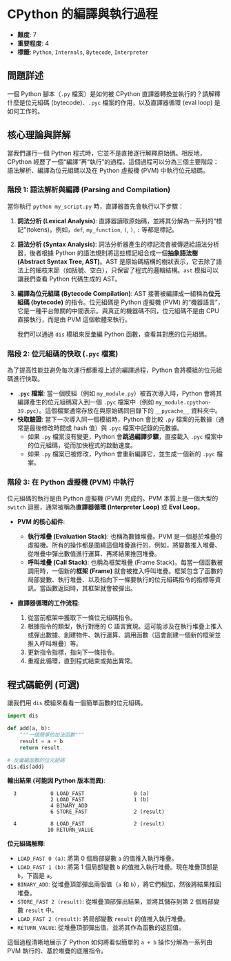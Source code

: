 # CPython 的編譯與執行過程

- **難度**: 7
- **重要程度**: 4
- **標籤**: `Python`, `Internals`, `Bytecode`, `Interpreter`

## 問題詳述

一個 Python 腳本（`.py` 檔案）是如何被 CPython 直譯器轉換並執行的？請解釋什麼是位元組碼 (bytecode)、`.pyc` 檔案的作用，以及直譯器循環 (eval loop) 是如何工作的。

## 核心理論與詳解

當我們運行一個 Python 程式時，它並不是直接逐行解釋原始碼。相反地，CPython 經歷了一個“編譯”再“執行”的過程。這個過程可以分為三個主要階段：語法解析、編譯為位元組碼以及在 Python 虛擬機 (PVM) 中執行位元組碼。

### 階段 1: 語法解析與編譯 (Parsing and Compilation)

當你執行 `python my_script.py` 時，直譯器首先會執行以下步驟：

1.  **詞法分析 (Lexical Analysis)**: 直譯器讀取原始碼，並將其分解為一系列的“標記”(tokens)。例如，`def`, `my_function`, `(`, `)`, `:` 等都是標記。

2.  **語法分析 (Syntax Analysis)**: 詞法分析器產生的標記流會被傳遞給語法分析器，後者根據 Python 的語法規則將這些標記組合成一個**抽象語法樹 (Abstract Syntax Tree, AST)**。AST 是原始碼結構的樹狀表示，它去除了語法上的細枝末節（如括號、空白），只保留了程式的邏輯結構。`ast` 模組可以讓我們查看 Python 代碼生成的 AST。

3.  **編譯為位元組碼 (Bytecode Compilation)**: AST 接著被編譯成一組稱為**位元組碼 (bytecode)** 的指令。位元組碼是 Python 虛擬機 (PVM) 的“機器語言”，它是一種平台無關的中間表示。與真正的機器碼不同，位元組碼不是由 CPU 直接執行，而是由 PVM 這個軟體來執行。

    我們可以通過 `dis` 模組來反彙編 Python 函數，查看其對應的位元組碼。

### 階段 2: 位元組碼的快取 (`.pyc` 檔案)

為了提高性能並避免每次運行都重複上述的編譯過程，Python 會將模組的位元組碼進行快取。

- **`.pyc` 檔案**: 當一個模組（例如 `my_module.py`）被首次導入時，Python 會將其編譯產生的位元組碼寫入到一個 `.pyc` 檔案中（例如 `my_module.cpython-39.pyc`）。這個檔案通常存放在與原始碼同目錄下的 `__pycache__` 資料夾中。
- **快取驗證**: 當下一次導入同一個模組時，Python 會比較 `.py` 檔案的元數據（通常是最後修改時間或 hash 值）與 `.pyc` 檔案中記錄的元數據。
  - 如果 `.py` 檔案沒有變更，Python 會**跳過編譯步驟**，直接載入 `.pyc` 檔案中的位元組碼，從而加快程式的啟動速度。
  - 如果 `.py` 檔案已被修改，Python 會重新編譯它，並生成一個新的 `.pyc` 檔案。

### 階段 3: 在 Python 虛擬機 (PVM) 中執行

位元組碼的執行是由 Python 虛擬機 (PVM) 完成的。PVM 本質上是一個大型的 `switch` 迴圈，通常被稱為**直譯器循環 (Interpreter Loop)** 或 **Eval Loop**。

- **PVM 的核心組件**:
  - **執行堆疊 (Evaluation Stack)**: 也稱為數據堆疊。PVM 是一個基於堆疊的虛擬機。所有的操作都是圍繞這個堆疊進行的，例如，將變數推入堆疊、從堆疊中彈出數值進行運算、再將結果推回堆疊。
  - **呼叫堆疊 (Call Stack)**: 也稱為框架堆疊 (Frame Stack)。每當一個函數被調用時，一個新的**框架 (Frame)** 就會被推入呼叫堆疊。框架包含了函數的局部變數、執行堆疊、以及指向下一條要執行的位元組碼指令的指標等資訊。當函數返回時，其框架就會被彈出。

- **直譯器循環的工作流程**:
  1.  從當前框架中獲取下一條位元組碼指令。
  2.  根據指令的類型，執行對應的 C 語言實現。這可能涉及在執行堆疊上推入或彈出數據、創建物件、執行運算、調用函數（這會創建一個新的框架並推入呼叫堆疊）等。
  3.  更新指令指標，指向下一條指令。
  4.  重複此循環，直到程式結束或拋出異常。

## 程式碼範例 (可選)

讓我們用 `dis` 模組來看看一個簡單函數的位元組碼。

```python
import dis

def add(a, b):
    """一個簡單的加法函數"""
    result = a + b
    return result

# 反彙編函數的位元組碼
dis.dis(add)
```

**輸出結果 (可能因 Python 版本而異)**:

```
  3           0 LOAD_FAST                0 (a)
              2 LOAD_FAST                1 (b)
              4 BINARY_ADD
              6 STORE_FAST               2 (result)

  4           8 LOAD_FAST                2 (result)
             10 RETURN_VALUE
```

**位元組碼解釋**:
- `LOAD_FAST 0 (a)`: 將第 0 個局部變數 `a` 的值推入執行堆疊。
- `LOAD_FAST 1 (b)`: 將第 1 個局部變數 `b` 的值推入執行堆疊。現在堆疊頂部是 `b`，下面是 `a`。
- `BINARY_ADD`: 從堆疊頂部彈出兩個值（`a` 和 `b`），將它們相加，然後將結果推回堆疊。
- `STORE_FAST 2 (result)`: 從堆疊頂部彈出結果，並將其儲存到第 2 個局部變數 `result` 中。
- `LOAD_FAST 2 (result)`: 將局部變數 `result` 的值推入執行堆疊。
- `RETURN_VALUE`: 從堆疊頂部彈出值，並將其作為函數的返回值。

這個過程清晰地展示了 Python 如何將看似簡單的 `a + b` 操作分解為一系列由 PVM 執行的、基於堆疊的底層指令。
